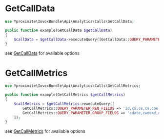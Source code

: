 # GetCallData

```php
use Yproximite\IovoxBundle\Api\Analytics\Calls\GetCallData;

public function example(GetCallData $getCallData)
{
    $callData = $getCallData->executeQuery([GetCallData::QUERY_PARAMETER_REQ_FIELDS => 'id,cs,ce,co,coe,col,vn,cd,detail,ct,cts,tt,tts,ctype,call_res,rule_res,nid,nname,ntype,lid,lname,ltype,has_rec,es,cat_id,cat_lbl,cat_v,call_cat_id,call_cat_lbl,call_cat_v,node_cat_id,node_cat_lbl,node_cat_v,contact_cat_id,contact_cat_lbl,contact_cat_v,direction']);
}
```

see [GetCallData](../../src/Api/Analytics/Calls/GetCallData.php) for available options

# GetCallMetrics

```php
use Yproximite\IovoxBundle\Api\Analytics\Calls\GetCallMetrics;

public function example(GetCallMetrics $getCallMetrics)
{
    $callMetrics = $getCallMetrics->executeQuery([
        GetCallMetrics::QUERY_PARAMETER_REQ_FIELDS => 'id,cs,ce,co,coe,col,vn,cd,detail,ct,cts,tt,tts,ctype,call_res,rule_res,nid,nname,ntype,lid,lname,ltype,has_rec,es,cat_id,cat_lbl,cat_v,call_cat_id,call_cat_lbl,call_cat_v,node_cat_id,node_cat_lbl,node_cat_v,contact_cat_id,contact_cat_lbl,contact_cat_v,direction',
        GetCallMetrics::QUERY_PARAMETER_GROUP_FIELDS => 'cdate,cweekd,cmonth,co,coe,vn,cd,detail,call_res,nid,ntype,lid,lname,ltype',// not all in same time 
    ]);
}
```

see [GetCallMetrics](../../src/Api/Analytics/Calls/GetCallMetrics.php) for available options
